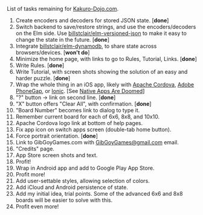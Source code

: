 List of tasks remaining for [Kakuro-Dojo.com](https:/Kakuro-Dojo.com/).

1. Create encoders and decoders for stored JSON state. [**done**]
2. Switch backend to save/restore strings, and use the encoders/decoders on the Elm side. Use [billstclair/elm-versioned-json](http://package.elm-lang.org/packages/billstclair/elm-versioned-json/latest) to make it easy to change the state in the future. [**done**]
3. Integrate [billstclair/elm-dynamodb](http://package.elm-lang.org/packages/billstclair/elm-dynamodb/latest), to share state across browsers/devices. [**won't do**]
4. Minimize the home page, with links to go to Rules, Tutorial, Links. [**done**]
5. Write Rules. [**done**]
6. Write Tutorial, with screen shots showing the solution of an easy and harder puzzle. [**done**]
7. Wrap the whole thing in an iOS app, likely with [Apache Cordova](https://cordova.apache.org/), [Adobe PhoneGap](http://phonegap.com/), or [Ionic](http://ionicframework.com/). [See [Native Apps Are Doomed](https://medium.com/javascript-scene/native-apps-are-doomed-ac397148a2c0#.48qr70u0a)]
  1. "?" button -> link on second line. [**done**]
  2. "X" button offers "Clear All", with confirmation. [**done**]
  3. "Board Number" becomes link to dialog to type it.
  4. Remember current board for each of 6x6, 8x8, and 10x10.
  5. Apache Cordova logo link at bottom of help pages.
  6. Fix app icon on switch apps screen (double-tab home button).
  7. Force portrait orientation. [**done**]
  8. Link to GibGoyGames.com with GibGoyGames@gmail.com email. 
  9. "Credits" page.
  10. App Store screen shots and text.
8. Profit!
9. Wrap in Android app and add to Google Play App Store.
10. Profit more!
11. Add user-settable styles, allowing selection of colors.
12. Add iCloud and Android persistence of state.
13. Add my initial idea, trial points. Some of the advanced 6x6 and 8x8 boards will be easier to solve with this.
14. Profit even more!
